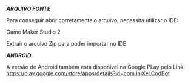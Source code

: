 ***ARQUIVO FONTE***


Para conseguir abrir corretamente o arquivo,
necessita utilizar o IDE:

Game Maker Studio 2

Extrair o arquivo Zip para poder importar no IDE




***ANDROID***

A versão de Android também está disponível na Google PLay pelo Link:
https://play.google.com/store/apps/details?id=com.IniXel.CodBot

